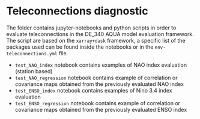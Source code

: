 # Teleconnections diagnostic

The folder contains jupyter-notebooks and python scripts in order to evaluate teleconnections in the DE_340 AQUA model evaluation framework.
The script are based on the `xarray+dask` framework, a specific list of the packages used can be found inside the notebooks or in the `env-teleconnections.yml` file.

- `test_NAO_index` notebook contains examples of NAO index evaluation (station based)
- `test_NAO_regression` notebook contains example of correlation or covariance maps obtained from the previously evaluated NAO index
- `test_ENSO_index` notebook contains examples of Nino 3.4 index evaluation
- `test_ENSO_regression` notebook contains example of correlation or covariance maps obtained from the previously evaluated ENSO index